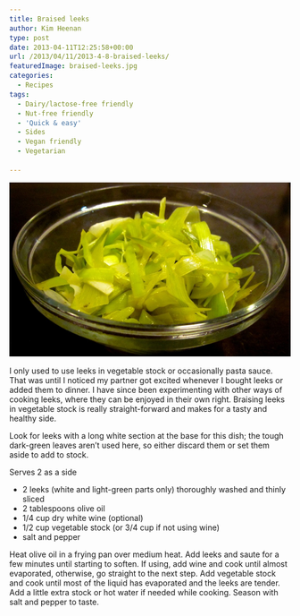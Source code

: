 ```yaml
---
title: Braised leeks
author: Kim Heenan
type: post
date: 2013-04-11T12:25:58+00:00
url: /2013/04/11/2013-4-8-braised-leeks/
featuredImage: braised-leeks.jpg
categories:
  - Recipes
tags:
  - Dairy/lactose-free friendly
  - Nut-free friendly
  - 'Quick & easy'
  - Sides
  - Vegan friendly
  - Vegetarian

---
```


![](braised-leeks.jpg)


I only used to use leeks in vegetable stock or occasionally pasta sauce. That was until I noticed my partner got excited whenever I bought leeks or added them to dinner. I have since been experimenting with other ways of cooking leeks, where they can be enjoyed in their own right. Braising leeks in vegetable stock is really straight-forward and makes for a tasty and healthy side.

<!--more-->

Look for leeks with a long white section at the base for this dish; the tough dark-green leaves aren’t used here, so either discard them or set them aside to add to stock.

Serves 2 as a side

  * 2 leeks (white and light-green parts only) thoroughly washed and thinly sliced
  * 2 tablespoons olive oil
  * 1/4 cup dry white wine (optional)
  * 1/2 cup vegetable stock (or 3/4 cup if not using wine)
  * salt and pepper

Heat olive oil in a frying pan over medium heat. Add leeks and saute for a few minutes until starting to soften. If using, add wine and cook until almost evaporated, otherwise, go straight to the next step. Add vegetable stock and cook until most of the liquid has evaporated and the leeks are tender. Add a little extra stock or hot water if needed while cooking. Season with salt and pepper to taste.
